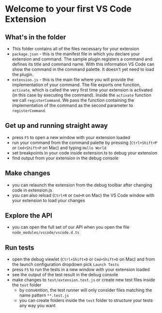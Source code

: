 # Welcome to your first VS Code Extension

## What's in the folder
* This folder contains all of the files necessary for your extension
* `package.json` - this is the manifest file in which you declare your extension and command. 
The sample plugin registers a command and defines its title and command name. With this information 
VS Code can show the command in the command palette. It doesn’t yet need to load the plugin. 
* `extension.js` - this is the main file where you will provide the implementation of your command. 
The file exports one function, `activate`, which is called the very first time your extension is 
activated (in this case by executing the command). Inside the `activate` function we call `registerCommand`. 
We pass the function containing the implementation of the command as the second parameter to 
`registerCommand`.

## Get up and running straight away 
* press `F5` to open a new window with your extension loaded
* run your command from the command palette by pressing (`Ctrl+Shift+P` or `Cmd+Shift+P` on Mac) and typing `Hello World`
* set breakpoints in your code inside extension.ts to debug your extension
* find output from your extension in the debug console

## Make changes
* you can relaunch the extension from the debug toolbar after changing code in extension.js
* you can also reload (`Ctrl+R` or `Cmd+R` on Mac) the VS Code window with your extension to load your changes

## Explore the API
* you can open the full set of our API when you open the file `node_modules/vscode/vscode.d.ts`

## Run tests
* open the debug viewlet (`Ctrl+Shift+D` or `Cmd+Shift+D` on Mac) and from the launch configuration dropdown pick `Launch Tests`
* press `F5` to run the tests in a new window with your extension loaded
* see the output of the test result in the debug console
* make changes to `test/extension.test.js` or create new test files inside the `test` folder
	* by convention, the test runner will only consider files matching the name pattern `**.test.js`
	* you can create folders inside the `test` folder to structure your tests any way you want